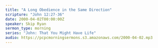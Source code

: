 ```yaml
---
title: "A Long Obedience in the Same Direction"
scripture: "John 12:27-36"
date: 2000-04-02T00:00:00Z
speaker: Skip Ryan
sermon_type: morning
series: "John: That You Might Have Life"
audio: https://pcpcmorningsermons.s3.amazonaws.com/2000-04-02.mp3 
---
```



